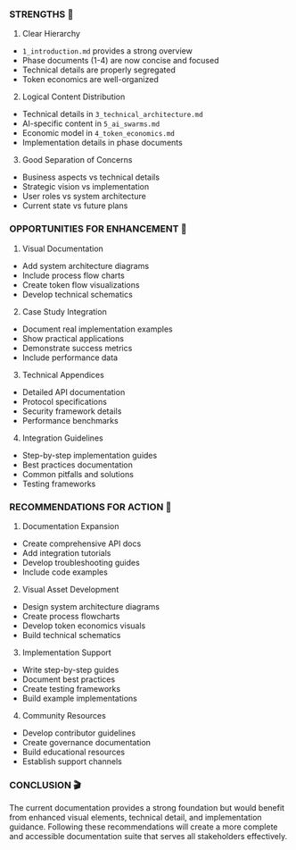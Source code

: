 ### STRENGTHS 💪

1. Clear Hierarchy
- `1_introduction.md` provides a strong overview
- Phase documents (1-4) are now concise and focused
- Technical details are properly segregated
- Token economics are well-organized

<!-- 💡 WHAT: This refers to how the documentation is organized in a clear top-down structure, starting with introduction and flowing logically through phases and technical details.
WHY: A clear hierarchy is crucial for a whitepaper because it helps readers progressively understand the project, from basic concepts to technical details, making the document accessible to both newcomers and technical experts. -->

2. Logical Content Distribution
- Technical details in `3_technical_architecture.md`
- AI-specific content in `5_ai_swarms.md`
- Economic model in `4_token_economics.md`
- Implementation details in phase documents

<!-- 💡 WHAT: This describes how different types of information are separated into dedicated files rather than mixed together.
WHY: Separating content by topic makes the whitepaper more maintainable and allows readers to easily find specific information they're interested in, whether it's technical specs, economics, or implementation details. -->

3. Good Separation of Concerns
- Business aspects vs technical details
- Strategic vision vs implementation
- User roles vs system architecture
- Current state vs future plans

<!-- 💡 WHAT: This refers to how different aspects of the project are clearly delineated and don't overlap unnecessarily.
WHY: Clear separation helps prevent confusion and makes the whitepaper more professional. It allows different audiences (investors, developers, users) to focus on the sections most relevant to them. -->

### OPPORTUNITIES FOR ENHANCEMENT 🚀

1. Visual Documentation
- Add system architecture diagrams
- Include process flow charts
- Create token flow visualizations
- Develop technical schematics

<!-- 💡 WHAT: This suggests adding visual elements to complement the text documentation.
WHY: Visual documentation can greatly enhance understanding of complex systems and processes, making the whitepaper more accessible and effective at communicating technical concepts. -->

2. Case Study Integration
- Document real implementation examples
- Show practical applications
- Demonstrate success metrics
- Include performance data

<!-- 💡 WHAT: This recommends incorporating real-world examples and data into the documentation.
WHY: Case studies provide concrete evidence of the system's capabilities and help stakeholders understand how the technology works in practice, building credibility and understanding. -->

3. Technical Appendices
- Detailed API documentation
- Protocol specifications
- Security framework details
- Performance benchmarks

<!-- 💡 WHAT: This suggests adding detailed technical appendices for developers and technical stakeholders.
WHY: Technical appendices provide the deep technical detail that developers need while keeping the main documentation accessible to a broader audience. -->

4. Integration Guidelines
- Step-by-step implementation guides
- Best practices documentation
- Common pitfalls and solutions
- Testing frameworks

<!-- 💡 WHAT: This recommends adding practical guidance for implementing and integrating with the system.
WHY: Clear integration guidelines help reduce implementation friction and ensure consistent, high-quality integrations across the ecosystem. -->
### RECOMMENDATIONS FOR ACTION 🎯

1. Documentation Expansion
- Create comprehensive API docs
- Add integration tutorials
- Develop troubleshooting guides
- Include code examples

<!-- 💡 WHAT: This outlines specific documentation that needs to be created to support developers and users.
WHY: Comprehensive technical documentation is crucial for adoption and proper implementation of the system. It reduces support overhead and enables self-service problem solving. -->

2. Visual Asset Development
- Design system architecture diagrams
- Create process flowcharts
- Develop token economics visuals
- Build technical schematics

<!-- 💡 WHAT: This specifies the visual assets needed to enhance the documentation.
WHY: Visual assets make complex concepts more accessible and help stakeholders quickly understand system components and their relationships. -->

3. Implementation Support
- Write step-by-step guides
- Document best practices
- Create testing frameworks
- Build example implementations

<!-- 💡 WHAT: This outlines the practical support materials needed for successful implementation.
WHY: Clear implementation guidance ensures consistent, high-quality integrations and reduces the time and effort required to adopt the system. -->

4. Community Resources
- Develop contributor guidelines
- Create governance documentation
- Build educational resources
- Establish support channels

<!-- 💡 WHAT: This identifies resources needed to support and grow the community.
WHY: Strong community resources help build an engaged, informed community that can contribute effectively to the project's growth and success. -->

### CONCLUSION 🎬

The current documentation provides a strong foundation but would benefit from enhanced visual elements, technical detail, and implementation guidance. Following these recommendations will create a more complete and accessible documentation suite that serves all stakeholders effectively.

<!-- 💡 WHAT: This summarizes the evaluation and provides a clear path forward.
WHY: A clear conclusion helps stakeholders understand the current state and necessary next steps for improvement. -->
